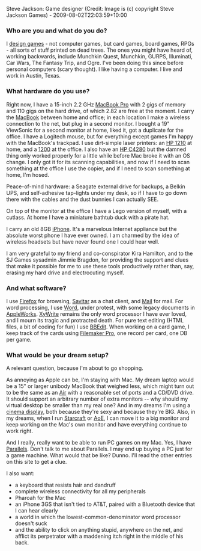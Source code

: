 Steve Jackson: Game designer (Credit: Image is (c) copyright Steve Jackson Games) - 2009-08-02T22:03:59+10:00

### Who are you and what do you do?

I [design games](http://sjgames.com/ "The official Steve Jackson Games website.") - not computer games, but card games, board games, RPGs - all sorts of stuff printed on dead trees. The ones you might have heard of, working backwards, include Munchkin Quest, Munchkin, GURPS, Illuminati, Car Wars, The Fantasy Trip, and Ogre. I've been doing this since before personal computers (scary thought). I like having a computer. I live and work in Austin, Texas.

### What hardware do you use?

Right now, I have a 15-inch 2.2 GHz [MacBook Pro][macbook-pro] with 2 gigs of memory and 110 gigs on the hard drive, of which 2.82 are free at the moment. I carry the [MacBook][] between home and office; in each location I make a wireless connection to the net, but plug in a second monitor. I bought a 19" ViewSonic for a second monitor at home, liked it, got a duplicate for the office. I have a Logitech mouse, but for everything except games I'm happy with the MacBook's trackpad. I use dirt-simple laser printers: an [HP 1210][laserjet-cp1210] at home, and a [1200][laserjet-1200] at the office. I also have an [HP C4280][photosmart-c4280] but the damned thing only worked properly for a little while before Mac broke it with an OS change. I only got it for its scanning capabilities, and now if I need to scan something at the office I use the copier, and if I need to scan something at home, I'm hosed.

Peace-of-mind hardware: a Seagate external drive for backups, a Belkin UPS, and self-adhesive tap-lights under my desk, so if I have to go down there with the cables and the dust bunnies I can actually SEE.

On top of the monitor at the office I have a Lego version of myself, with a cutlass. At home I have a miniature bathtub duck with a pirate hat.

I carry an old 8GB [iPhone][]. It's a marvelous Internet appliance but the absolute worst phone I have ever owned. I am charmed by the idea of wireless headsets but have never found one I could hear well.

I am very grateful to my friend and co-conspirator Kira Hamilton, and to the SJ Games sysadmin Jimmie Bragdon, for providing the support and clues that make it possible for me to use these tools productively rather than, say, erasing my hard drive and electrocuting myself.

### And what software?

I use [Firefox][] for browsing, [Savitar][] as a chat client, and [Mail][] for mail. For word processing, I use [Word][], under protest, with some legacy documents in [AppleWorks][]. [XyWrite][] remains the only word processor I have ever loved, and I mourn its tragic and protracted death. For pure text editing (HTML files, a bit of coding for fun) I use [BBEdit][]. When working on a card game, I keep track of the cards using [Filemaker Pro][filemaker-pro], one record per card, one DB per game.

### What would be your dream setup?

A relevant question, because I'm about to go shopping.

As annoying as Apple can be, I'm staying with Mac. My dream laptop would be a 15" or larger unibody MacBook that weighed less, which might turn out to be the same as an [Air][macbook-air] with a reasonable set of ports and a CD/DVD drive. It should support an arbitrary number of extra monitors -- why should my virtual desktop be smaller than my real one? And in my dreams I'm using a [cinema display][cinema-display], both because they're sexy and because they're BIG. Also, in my dreams, when I run [Starcraft][] or [AoE][age-of-empires], I can move it to a big monitor and keep working on the Mac's own monitor and have everything continue to work right.

And I really, really want to be able to run PC games on my Mac. Yes, I have [Parallels][parallels-desktop]. Don't talk to me about Parallels. I may end up buying a PC just for a game machine. What would that be like? Dunno. I'll read the other entries on this site to get a clue.

I also want:

* a keyboard that resists hair and dandruff
* complete wireless connectivity for all my peripherals
* Pharoah for the Mac
* an iPhone 3GS that isn't tied to AT&T, paired with a Bluetooth device that I can hear clearly
* a world in which the lowest-common-denominator word processor doesn't suck
* and the ability to click on anything stupid, anywhere on the net, and afflict its perpetrator with a maddening itch right in the middle of his back.

[macbook-pro]: http://www.apple.com/macbookpro/ "The popular Intel-based Mac laptop."
[macbook]: http://www.apple.com/macbook/ "The consumer Mac laptop."
[laserjet-cp1210]: http://h10010.www1.hp.com/wwpc/us/en/sm/WF05a/18972-18972-3328060-15077-3328070-3422474.html "A colour laser printer."
[laserjet-1200]: http://h10010.www1.hp.com/wwpc/us/en/sm/WF10a/18972-18972-3328059-14638-3328066-29789.html "A black and white laser printer."
[photosmart-c4280]: http://h10010.www1.hp.com/wwpc/ca/en/sm/WF10a/12144670-12145036-12145202-12145202-12430864-80134444.html "An all-in-one printer/scanner/copier."
[iphone]: http://www.apple.com/iphone/ "C'mon, you know what this is."
[firefox]: http://mozilla.com/firefox/ "The very popular open source web browser."
[savitar]: http://www.heynow.com/savitar/ "A MUD/MUSH/MOO client for the Mac."
[mail]: http://www.apple.com/macosx/features/mail.html "The default Mac OS X mail client."
[word]: http://office.microsoft.com/en-us/word/ "A popular document editor."
[appleworks]: http://en.wikipedia.org/wiki/AppleWorks "An old office suite for the Mac."
[xywrite]: http://en.wikipedia.org/wiki/XyWrite "An old word processor for DOS and Windows."
[bbedit]: http://barebones.com/products/bbedit/ "A rather popular text editor for the Mac."
[filemaker-pro]: http://filemaker.com/products/filemaker-pro/ "A database application."
[macbook-air]: http://www.apple.com/macbookair/ "The super-thin Intel-based Mac laptop."
[cinema-display]: http://www.apple.com/displays/cinema/ "The LCD display line."
[starcraft]: http://www.blizzard.com/us/starcraft/ "An immensely popular sci-fi RTS game."
[age-of-empires]: http://www.microsoft.com/games/empires/ "An RTS game spanning 10,000 years of history."
[parallels-desktop]: http://www.parallels.com/products/desktop/ "A PC emulator for the Mac."
